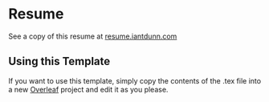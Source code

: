 # Resume

See a copy of this resume at [resume.iantdunn.com](https://resume.iantdunn.com)

## Using this Template

If you want to use this template, simply copy the contents of the .tex file into a new [Overleaf](https://www.overleaf.com/project) project and edit it as you please.
